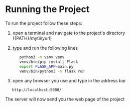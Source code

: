 # Running the Project

To run the project follow these steps:

1) open a terminal and navigate to the project's directory  ({PATH}/mytinyurl)
2) type and run the following lines

   ```bash
      python3 -m venv venv
      venv/bin/pip install Flask
      export FLASK_APP=main.py
      venv/bin/python3 -m flask run
   ```

3) open any browser you use and type in the address bar

```url
   http://localhost:5000/
```

The server will now send you the web page of the project
